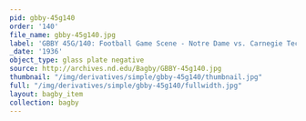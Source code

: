 ```yaml
---
pid: gbby-45g140
order: '140'
file_name: gbby-45g140.jpg
label: 'GBBY 45G/140: Football Game Scene - Notre Dame vs. Carnegie Tech - 1936'
_date: '1936'
object_type: glass plate negative
source: http://archives.nd.edu/Bagby/GBBY-45g140.jpg
thumbnail: "/img/derivatives/simple/gbby-45g140/thumbnail.jpg"
full: "/img/derivatives/simple/gbby-45g140/fullwidth.jpg"
layout: bagby_item
collection: bagby
---
```

